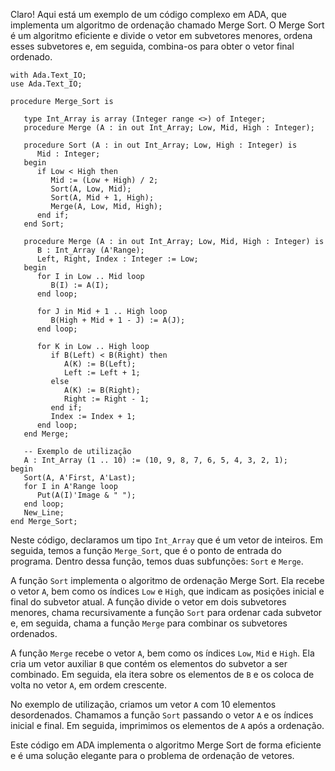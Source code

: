 Claro! Aqui está um exemplo de um código complexo em ADA, que implementa um algoritmo de ordenação chamado Merge Sort. O Merge Sort é um algoritmo eficiente e divide o vetor em subvetores menores, ordena esses subvetores e, em seguida, combina-os para obter o vetor final ordenado.

```
with Ada.Text_IO;
use Ada.Text_IO;

procedure Merge_Sort is

   type Int_Array is array (Integer range <>) of Integer;
   procedure Merge (A : in out Int_Array; Low, Mid, High : Integer);

   procedure Sort (A : in out Int_Array; Low, High : Integer) is
      Mid : Integer;
   begin
      if Low < High then
         Mid := (Low + High) / 2;
         Sort(A, Low, Mid);
         Sort(A, Mid + 1, High);
         Merge(A, Low, Mid, High);
      end if;
   end Sort;

   procedure Merge (A : in out Int_Array; Low, Mid, High : Integer) is
      B : Int_Array (A'Range);
      Left, Right, Index : Integer := Low;
   begin
      for I in Low .. Mid loop
         B(I) := A(I);
      end loop;

      for J in Mid + 1 .. High loop
         B(High + Mid + 1 - J) := A(J);
      end loop;

      for K in Low .. High loop
         if B(Left) < B(Right) then
            A(K) := B(Left);
            Left := Left + 1;
         else
            A(K) := B(Right);
            Right := Right - 1;
         end if;
         Index := Index + 1;
      end loop;
   end Merge;

   -- Exemplo de utilização
   A : Int_Array (1 .. 10) := (10, 9, 8, 7, 6, 5, 4, 3, 2, 1);
begin
   Sort(A, A'First, A'Last);
   for I in A'Range loop
      Put(A(I)'Image & " ");
   end loop;
   New_Line;
end Merge_Sort;
```

Neste código, declaramos um tipo `Int_Array` que é um vetor de inteiros. Em seguida, temos a função `Merge_Sort`, que é o ponto de entrada do programa. Dentro dessa função, temos duas subfunções: `Sort` e `Merge`.

A função `Sort` implementa o algoritmo de ordenação Merge Sort. Ela recebe o vetor `A`, bem como os índices `Low` e `High`, que indicam as posições inicial e final do subvetor atual. A função divide o vetor em dois subvetores menores, chama recursivamente a função `Sort` para ordenar cada subvetor e, em seguida, chama a função `Merge` para combinar os subvetores ordenados.

A função `Merge` recebe o vetor `A`, bem como os índices `Low`, `Mid` e `High`. Ela cria um vetor auxiliar `B` que contém os elementos do subvetor a ser combinado. Em seguida, ela itera sobre os elementos de `B` e os coloca de volta no vetor `A`, em ordem crescente.

No exemplo de utilização, criamos um vetor `A` com 10 elementos desordenados. Chamamos a função `Sort` passando o vetor `A` e os índices inicial e final. Em seguida, imprimimos os elementos de `A` após a ordenação.

Este código em ADA implementa o algoritmo Merge Sort de forma eficiente e é uma solução elegante para o problema de ordenação de vetores.